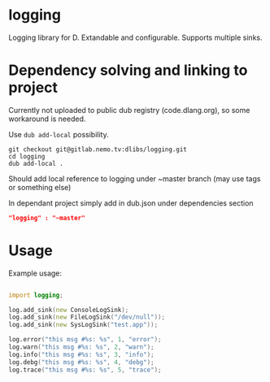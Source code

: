 logging
=============

Logging library for D. Extandable and configurable. Supports multiple sinks.

Dependency solving and linking to project
=========================================
Currently not uploaded to public dub registry (code.dlang.org), so some workaround is needed.

Use `dub add-local` possibility.

    git checkout git@gitlab.nemo.tv:dlibs/logging.git
    cd logging
    dub add-local .

Should add local reference to logging under ~master branch (may use tags or something else)


In dependant project simply add in dub.json under dependencies section

```json
"logging" : "~master"
```

Usage
=====
Example usage:

```d

import logging;

log.add_sink(new ConsoleLogSink);
log.add_sink(new FileLogSink("/dev/null"));
log.add_sink(new SysLogSink("test.app"));

log.error("this msg #%s: %s", 1, "error");
log.warn("this msg #%s: %s", 2, "warn");
log.info("this msg #%s: %s", 3, "info");
log.debg("this msg #%s: %s", 4, "debg");
log.trace("this msg #%s: %s", 5, "trace");
```

